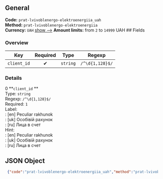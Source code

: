 ## General 
**Code:** `prat-lvivoblenergo-elektroenergiia_uah`  
**Method:** `prat-lvivoblenergo-elektroenergiia`  
**Currency:** `UAH` [show -->]() 
**Amount limits:** from `2`  to `14999`  UAH ## Fields 
### Overview 
|Key|Required|Type|Regexp| 
|:---:|:---:|:---:|:---:| 
|`client_id` |✔ |`string` |`/^\d{1,128}$/` | 
 
### Details 
0 **`client_id` **  
Type: `string`  
Regexp: `/^\d{1,128}$/`  
Required: `1`  
Label:  
: [en] Peculiar rakhunok  
: [uk] Особівій рахунок  
: [ru] Лица в счет  
Hint:  
: [en] Peculiar rakhunok  
: [uk] Особівій рахунок  
: [ru] Лица в счет  
## JSON Object 
```json
 {"code":"prat-lvivoblenergo-elektroenergiia_uah","method":"prat-lvivoblenergo-elektroenergiia","currency":"UAH","fields":[{"key":"client_id","type":"string","label":{"en":"Peculiar rakhunok","uk":"\u041e\u0441\u043e\u0431\u0456\u0432\u0456\u0439 \u0440\u0430\u0445\u0443\u043d\u043e\u043a","ru":"\u041b\u0438\u0446\u0430 \u0432 \u0441\u0447\u0435\u0442"},"regexp":"\/^\\d{1,128}$\/","required":true,"position":1,"hint":{"en":"Peculiar rakhunok","uk":"\u041e\u0441\u043e\u0431\u0456\u0432\u0456\u0439 \u0440\u0430\u0445\u0443\u043d\u043e\u043a","ru":"\u041b\u0438\u0446\u0430 \u0432 \u0441\u0447\u0435\u0442"},"example":"1800504200"}],"amount_min":2,"amount_max":14999}```  
